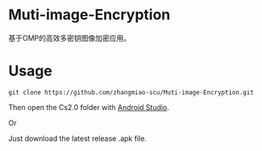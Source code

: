 # Muti-image-Encryption
基于OMP的高效多密钥图像加密应用。
# Usage
`git clone https://github.com/zhangmiao-scu/Muti-image-Encryption.git `

Then open the Cs2.0 folder with [Android Studio](https://developer.android.com/studio).

Or

Just download the latest release .apk file.
